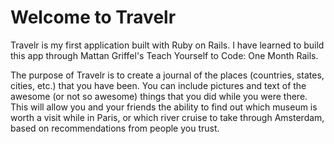 <h1>Welcome to Travelr</h1>

Travelr is my first application built with Ruby on Rails. I have learned to build this app through Mattan Griffel's Teach Yourself to Code: One Month Rails.

The purpose of Travelr is to create a journal of the places (countries, states, cities, etc.) that you have been. You can include pictures and text of the awesome (or not so awesome) things that you did while you were there. This will allow you and your friends the ability to find out which museum is worth a visit while in Paris, or which river cruise to take through Amsterdam, based on recommendations from people you trust.
